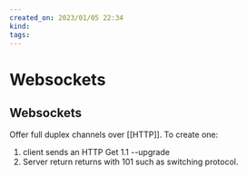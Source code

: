 ```yaml
---
created_on: 2023/01/05 22:34
kind:
tags:
---
```


# Websockets


## Websockets

Offer full duplex channels over [[HTTP]]. To create one:

1. client sends an HTTP Get 1.1 --upgrade
2. Server return returns with 101 such as switching protocol.

